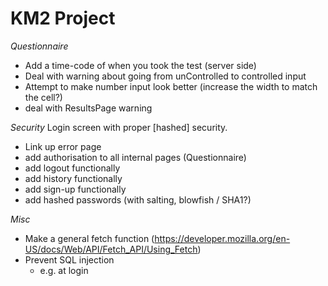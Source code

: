 # KM2 Project
*Questionnaire*
- Add a time-code of when you took the test (server side)
- Deal with warning about going from unControlled to controlled input
- Attempt to make number input look better (increase the width to match the cell?)
- deal with ResultsPage warning

*Security* Login screen with proper [hashed] security.
- Link up error page
- add authorisation to all internal pages (Questionnaire)
- add logout functionally 
- add history functionally
- add sign-up functionally
- add hashed passwords (with salting, blowfish / SHA1?)

*Misc*
- Make a general fetch function (https://developer.mozilla.org/en-US/docs/Web/API/Fetch_API/Using_Fetch)
- Prevent SQL injection
    - e.g. at login